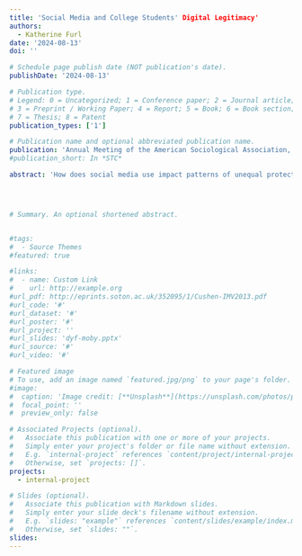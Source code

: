 ```yaml
---
title: 'Social Media and College Students' Digital Legitimacy'
authors:
  - Katherine Furl
date: '2024-08-13'
doi: ''

# Schedule page publish date (NOT publication's date).
publishDate: '2024-08-13'

# Publication type.
# Legend: 0 = Uncategorized; 1 = Conference paper; 2 = Journal article;
# 3 = Preprint / Working Paper; 4 = Report; 5 = Book; 6 = Book section;
# 7 = Thesis; 8 = Patent
publication_types: ['1']

# Publication name and optional abbreviated publication name.
publication: 'Annual Meeting of the American Sociological Association, Montréal, Québec'
#publication_short: In *STC*

abstract: 'How does social media use impact patterns of unequal protection and harm at a U.S. public flagship university? Social media and U.S. public flagship universities both hold unrealized democratizing potential, in practice forcing marginalized groups to confront disadvantage and non-belonging while sheltering privileged groups from confronting unearned advantages. Through 51 semi-structured interviews with U.S. emerging adults attending a selective public flagship university in the Southern United States, I find social media amplifies the accumulation of legitimating symbolic capital among students historically served by the university while simultaneously amplifying exposure to delegitimizing symbolic violence among students historically barred from the university. Social media’s documentary capacities allow affluent peer networks to hoard attention and prestige through online overrepresentation and collective “hyping up” while marginalized students face non-recognition and invisibility. Marginalized students’ negative emotional responses to structural inequities broadcast on social media are construed as individual character flaws, and their lives are considered less worthy of online documentation by affluent and marginalized students alike. Though marginalized students adopt strategies resisting digital symbolic violence, these strategies require undue vigilance not similarly demanded from advantaged students. My findings highlight the amplification of inequalities through evolving legitimation processes across two increasingly linked institutional domains.'




# Summary. An optional shortened abstract.


#tags:
#  - Source Themes
#featured: true

#links:
#  - name: Custom Link
#    url: http://example.org
#url_pdf: http://eprints.soton.ac.uk/352095/1/Cushen-IMV2013.pdf
#url_code: '#'
#url_dataset: '#'
#url_poster: '#'
#url_project: ''
#url_slides: 'dyf-moby.pptx'
#url_source: '#'
#url_video: '#'

# Featured image
# To use, add an image named `featured.jpg/png` to your page's folder.
#image:
#  caption: 'Image credit: [**Unsplash**](https://unsplash.com/photos/pLCdAaMFLTE)#'
#  focal_point: ''
#  preview_only: false

# Associated Projects (optional).
#   Associate this publication with one or more of your projects.
#   Simply enter your project's folder or file name without extension.
#   E.g. `internal-project` references `content/project/internal-project/index.md`.
#   Otherwise, set `projects: []`.
projects:
  - internal-project

# Slides (optional).
#   Associate this publication with Markdown slides.
#   Simply enter your slide deck's filename without extension.
#   E.g. `slides: "example"` references `content/slides/example/index.md`.
#   Otherwise, set `slides: ""`.
slides:
---
```

